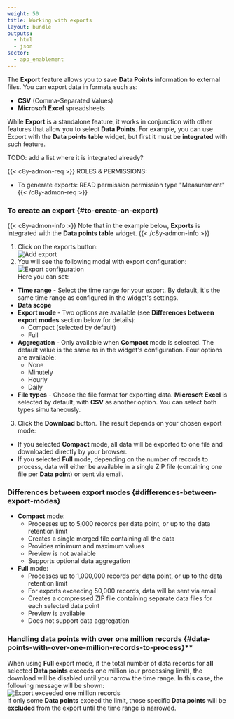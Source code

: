 ```yaml
---
weight: 50
title: Working with exports
layout: bundle
outputs:
  - html
  - json
sector:
  - app_enablement
---
```


The **Export** feature allows you to save **Data Points** information to external files. You can export data in formats such as:

- **CSV** (Comma-Separated Values)
- **Microsoft Excel** spreadsheets

While **Export** is a standalone feature, it works in conjunction with other features that allow you to select **Data Points**. For example, you can use Export with the **Data points table** widget, but first it must be **integrated** with such feature.

TODO: add a list where it is integrated already?

{{< c8y-admon-req >}}
ROLES & PERMISSIONS:

- To generate exports: READ permission permission type "Measurement"
  {{< /c8y-admon-req >}}

### To create an export {#to-create-an-export}

{{< c8y-admon-info >}}
Note that in the example below, **Exports** is integrated with the **Data points table** widget.
{{< /c8y-admon-info >}}

1. Click on the exports button:
   <br>![Add export](/images/users-guide/cockpit/cockpit-exports-button.png)<br>
2. You will see the following modal with export configuration:
   <br>![Export configuration](/images/users-guide/cockpit/cockpit-exports-configuration.png)<br>
   Here you can set:

- **Time range** - Select the time range for your export. By default, it's the same time range as configured in the widget's settings.
- **Data scope**
- **Export mode** - Two options are available (see **Differences between export modes** section below for details):
  - Compact (selected by default)
  - Full
- **Aggregation** - Only available when **Compact** mode is selected. The default value is the same as in the widget's configuration. Four options are available:
  - None
  - Minutely
  - Hourly
  - Daily
- **File types** - Choose the file format for exporting data. **Microsoft Excel** is selected by default, with **CSV** as another option. You can select both types simultaneously.

3. Click the **Download** button. The result depends on your chosen export mode:

- If you selected **Compact** mode, all data will be exported to one file and downloaded directly by your browser.
- If you selected **Full** mode, depending on the number of records to process, data will either be available in a single ZIP file (containing one file per **Data point**) or sent via email.

### Differences between export modes {#differences-between-export-modes}

- **Compact** mode:
  - Processes up to 5,000 records per data point, or up to the data retention limit
  - Creates a single merged file containing all the data
  - Provides minimum and maximum values
  - Preview is not available
  - Supports optional data aggregation
- **Full** mode:
  - Processes up to 1,000,000 records per data point, or up to the data retention limit
  - For exports exceeding 50,000 records, data will be sent via email
  - Creates a compressed ZIP file containing separate data files for each selected data point
  - Preview is available
  - Does not support data aggregation

### Handling data points with over one million records {#data-points-with-over-one-million-records-to-process}\*\*

When using **Full** export mode, if the total number of data records for **all** selected **Data points** exceeds one million (our processing limit), the download will be disabled until you narrow the time range. In this case, the following message will be shown:
<br>![Export exceeded one million records](/images/users-guide/cockpit/cockpit-exports-one-million-for-single-data-point.png)<br>
If only some **Data points** exceed the limit, those specific **Data points** will be **excluded** from the export until the time range is narrowed.
